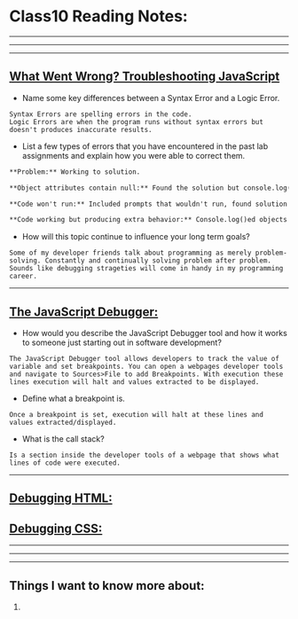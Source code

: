 # **Class10 Reading Notes:**
---
---
---

## [**What Went Wrong? Troubleshooting JavaScript**](https://developer.mozilla.org/en-US/docs/Learn/JavaScript/First_steps/What_went_wrong)

* Name some key differences between a Syntax Error and a Logic Error.

```
Syntax Errors are spelling errors in the code. 
Logic Errors are when the program runs without syntax errors but doesn't produces inaccurate results.
```

* List a few types of errors that you have encountered in the past lab assignments and explain how you were able to correct them.

```markdown
**Problem:** Working to solution.

**Object attributes contain null:** Found the solution but console.log()ing the object and working through the code until it contained the appropriate values.

**Code won't run:** Included prompts that wouldn't run, found solution through including proper link between HTML and JavaScript files.

**Code working but producing extra behavior:** Console.log()ed objects until recognised current calculations were appending to past results. Had to remove odd results before adding new results.
```

* How will this topic continue to influence your long term goals?

```
Some of my developer friends talk about programming as merely problem-solving. Constantly and continually solving problem after problem. Sounds like debugging strageties will come in handy in my programming career.
```

---

## [**The JavaScript Debugger:**](https://developer.mozilla.org/en-US/docs/Learn/Common_questions/What_are_browser_developer_tools#the_javascript_debugger)

* How would you describe the JavaScript Debugger tool and how it works to someone just starting out in software development?

```
The JavaScript Debugger tool allows developers to track the value of variable and set breakpoints. You can open a webpages developer tools and navigate to Sources>File to add Breakpoints. With execution these lines execution will halt and values extracted to be displayed.
```

* Define what a breakpoint is.

```
Once a breakpoint is set, execution will halt at these lines and values extracted/displayed.
```

* What is the call stack?

```
Is a section inside the developer tools of a webpage that shows what lines of code were executed.
```

---

## [**Debugging HTML:**](https://developer.mozilla.org/en-US/docs/Learn/HTML/Introduction_to_HTML/Debugging_HTML)

## [**Debugging CSS:**](https://developer.mozilla.org/en-US/docs/Learn/CSS/Building_blocks/Debugging_CSS)


---
---
---
## **Things I want to know more about:**

1. 

